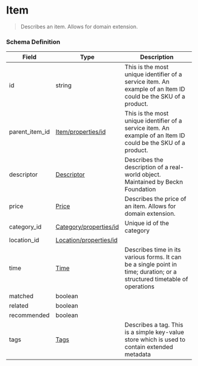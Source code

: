 Item
===
>Describes an item. Allows for domain extension.

### Schema Definition

|**Field**|**Type**|**Description**|
|---------|--------|---------------|
|id|string|This is the most unique identifier of a service item. An example of an Item ID could be the SKU of a product.
|parent_item_id|[Item/properties/id](/Core/Latest/02_Schemas/item)|This is the most unique identifier of a service item. An example of an Item ID could be the SKU of a product.
|descriptor|[Descriptor](/Core/Latest/02_Schemas/descriptor)|Describes the description of a real-world object. Maintained by Beckn Foundation
|price|[Price](/Core/Latest/02_Schemas/price)|Describes the price of an item. Allows for domain extension.
|category_id|[Category/properties/id](/Core/Latest/02_Schemas/category)|Unique id of the category
|location_id|[Location/properties/id](/Core/Latest/02_Schemas/location)|
|time|[Time](/Core/Latest/02_Schemas/time)|Describes time in its various forms. It can be a single point in time; duration; or a structured timetable of operations
|matched|boolean|
|related|boolean|
|recommended|boolean|
|tags|[Tags](/Core/Latest/02_Schemas/tags)|Describes a tag. This is a simple key-value store which is used to contain extended metadata
